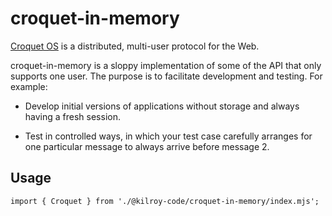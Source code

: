 # croquet-in-memory

[Croquet OS](https://croquet.io/croquet-os/index.html) is a distributed, multi-user protocol for the Web. 

croquet-in-memory is a sloppy implementation of some of the API that only supports one user. The purpose is to facilitate development and testing. For example:

- Develop initial versions of applications without storage and always having a fresh session.

- Test in controlled ways, in which your test case carefully arranges for one particular message to always arrive before message 2.

## Usage

```
import { Croquet } from './@kilroy-code/croquet-in-memory/index.mjs';
```
 